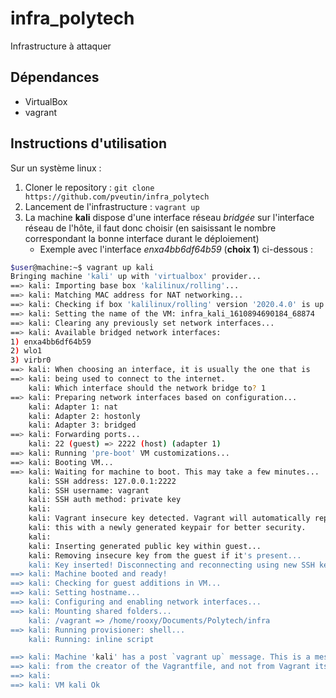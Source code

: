 # infra_polytech
Infrastructure à attaquer

## Dépendances

- VirtualBox
- vagrant

## Instructions d'utilisation

Sur un système linux : 

1. Cloner le repository : `git clone https://github.com/pveutin/infra_polytech`
2. Lancement de l'infrastructure : `vagrant up`
3. La machine **kali** dispose d'une interface réseau *bridgée* sur l'interface réseau de l'hôte, il faut donc choisir (en saisissant le nombre correspondant la bonne interface durant le déploiement) 
    - Exemple avec l'interface *enxa4bb6df64b59* (**choix 1**) ci-dessous : 
``` bash
$user@machine:~$ vagrant up kali     
Bringing machine 'kali' up with 'virtualbox' provider...
==> kali: Importing base box 'kalilinux/rolling'...
==> kali: Matching MAC address for NAT networking...
==> kali: Checking if box 'kalilinux/rolling' version '2020.4.0' is up to date...
==> kali: Setting the name of the VM: infra_kali_1610894690184_68874
==> kali: Clearing any previously set network interfaces...
==> kali: Available bridged network interfaces:
1) enxa4bb6df64b59
2) wlo1
3) virbr0
==> kali: When choosing an interface, it is usually the one that is
==> kali: being used to connect to the internet.
    kali: Which interface should the network bridge to? 1
==> kali: Preparing network interfaces based on configuration...
    kali: Adapter 1: nat
    kali: Adapter 2: hostonly
    kali: Adapter 3: bridged
==> kali: Forwarding ports...
    kali: 22 (guest) => 2222 (host) (adapter 1)
==> kali: Running 'pre-boot' VM customizations...
==> kali: Booting VM...
==> kali: Waiting for machine to boot. This may take a few minutes...
    kali: SSH address: 127.0.0.1:2222
    kali: SSH username: vagrant
    kali: SSH auth method: private key
    kali: 
    kali: Vagrant insecure key detected. Vagrant will automatically replace
    kali: this with a newly generated keypair for better security.
    kali: 
    kali: Inserting generated public key within guest...
    kali: Removing insecure key from the guest if it's present...
    kali: Key inserted! Disconnecting and reconnecting using new SSH key...
==> kali: Machine booted and ready!
==> kali: Checking for guest additions in VM...
==> kali: Setting hostname...
==> kali: Configuring and enabling network interfaces...
==> kali: Mounting shared folders...
    kali: /vagrant => /home/rooxy/Documents/Polytech/infra
==> kali: Running provisioner: shell...
    kali: Running: inline script

==> kali: Machine 'kali' has a post `vagrant up` message. This is a message
==> kali: from the creator of the Vagrantfile, and not from Vagrant itself:
==> kali: 
==> kali: VM kali Ok

```
